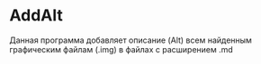 # AddAlt
Данная программа добавляет описание (Alt) всем найденным графическим файлам (.img) в файлах с расширением .md 

